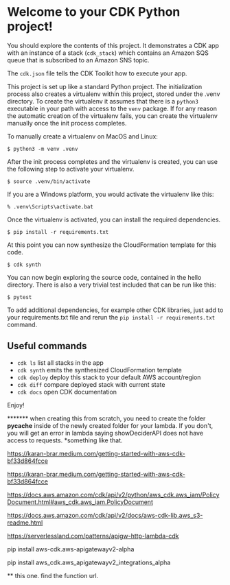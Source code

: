 
# Welcome to your CDK Python project!

You should explore the contents of this project. It demonstrates a CDK app with an instance of a stack (`cdk_stack`)
which contains an Amazon SQS queue that is subscribed to an Amazon SNS topic.

The `cdk.json` file tells the CDK Toolkit how to execute your app.

This project is set up like a standard Python project.  The initialization process also creates
a virtualenv within this project, stored under the .venv directory.  To create the virtualenv
it assumes that there is a `python3` executable in your path with access to the `venv` package.
If for any reason the automatic creation of the virtualenv fails, you can create the virtualenv
manually once the init process completes.

To manually create a virtualenv on MacOS and Linux:

```
$ python3 -m venv .venv
```

After the init process completes and the virtualenv is created, you can use the following
step to activate your virtualenv.

```
$ source .venv/bin/activate
```

If you are a Windows platform, you would activate the virtualenv like this:

```
% .venv\Scripts\activate.bat
```

Once the virtualenv is activated, you can install the required dependencies.

```
$ pip install -r requirements.txt
```

At this point you can now synthesize the CloudFormation template for this code.

```
$ cdk synth
```

You can now begin exploring the source code, contained in the hello directory.
There is also a very trivial test included that can be run like this:

```
$ pytest
```

To add additional dependencies, for example other CDK libraries, just add to
your requirements.txt file and rerun the `pip install -r requirements.txt`
command.

## Useful commands

 * `cdk ls`          list all stacks in the app
 * `cdk synth`       emits the synthesized CloudFormation template
 * `cdk deploy`      deploy this stack to your default AWS account/region
 * `cdk diff`        compare deployed stack with current state
 * `cdk docs`        open CDK documentation

Enjoy!



******* when creating this from scratch, you need to create the folder __pycache__ inside of the newly created folder for your lambda.
        If you don't, you will get an error in lambda saying showDeciderAPI does not have access to requests. *something like that.


https://karan-brar.medium.com/getting-started-with-aws-cdk-bf33d864fcce

https://karan-brar.medium.com/getting-started-with-aws-cdk-bf33d864fcce

https://docs.aws.amazon.com/cdk/api/v2/python/aws_cdk.aws_iam/PolicyDocument.html#aws_cdk.aws_iam.PolicyDocument

https://docs.aws.amazon.com/cdk/api/v2/docs/aws-cdk-lib.aws_s3-readme.html

https://serverlessland.com/patterns/apigw-http-lambda-cdk


pip install aws-cdk.aws-apigatewayv2-alpha

pip install aws_cdk.aws_apigatewayv2_integrations_alpha



** this one. find the function url. 